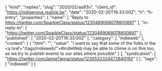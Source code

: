 {
  "kind": "replies",
  "slug": "2020/02/aa93n",
  "client_id": "https://indigenous.realize.be",
  "date": "2020-02-20T16:33:00Z",
  "h": "h-entry",
  "properties": {
    "name": [
      "Reply to https://twitter.com/SparkleClass/status/1230489068078800897"
    ],
    "in-reply-to": [
      "https://twitter.com/SparkleClass/status/1230489068078800897"
    ],
    "published": [
      "2020-02-20T16:33:00Z"
    ],
    "category": [
      "indieweb"
    ],
    "content": [
      {
        "html": "",
        "value": "I want to say that some of the folks in the <a href=\"/tags/indieweb/\">#IndieWeb</a> may be able to chime in on this too, as we try to publish events to our sites where possible"
      }
    ],
    "syndication": [
      "https://twitter.com/JamieTanna/status/1230532324472840192"
    ]
  },
  "tags": [
    "indieweb"
  ]
}

